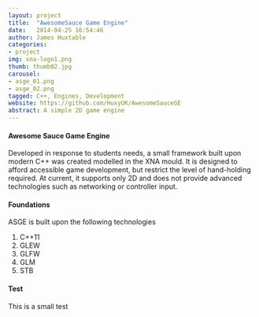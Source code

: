```yaml
---
layout: project
title:  "AwesomeSauce Game Engine"
date:   2014-04-25 16:54:46
author: James Huxtable
categories:
- project
img: xna-logo1.png
thumb: thumb02.jpg
carousel:
- asge_01.png
- asge_02.png
tagged: C++, Engines, Development
website: https://github.com/HuxyUK/AwesomeSauceGE
abstract: A simple 2D game engine
---
```

#### Awesome Sauce Game Engine
Developed in response to students needs, a small framework built upon modern C++ was created modelled in the XNA mould. It is designed to afford accessible game development, but restrict the level of hand-holding required. At current, it supports only 2D and does not provide advanced technologies such as networking or controller input. 

#### Foundations
ASGE is built upon the following technologies
1. C++11
2. GLEW
3. GLFW
4. GLM
5. STB

#### Test
This is a small test
